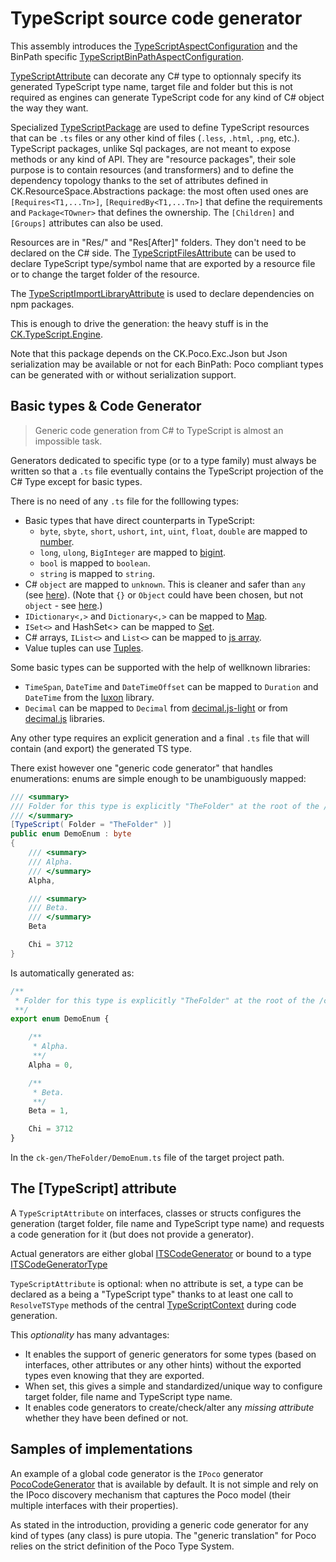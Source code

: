 # TypeScript source code generator

This assembly introduces the [TypeScriptAspectConfiguration](TypeScriptAspectConfiguration.cs) and the
BinPath specific [TypeScriptBinPathAspectConfiguration](TypeScriptBinPathAspectConfiguration.cs).


[TypeScriptAttribute](TypeScriptAttribute.cs) can decorate any C# type to optionnaly specify its generated TypeScript type name,
target file and folder but this is not required as engines can generate TypeScript code for any kind of C# object the way they want.

Specialized [TypeScriptPackage](TypeScriptPackage.cs) are used to define TypeScript resources that can be `.ts` files or any
other kind of files (`.less`, `.html`, `.png`, etc.). TypeScript packages, unlike Sql packages, are not
meant to expose methods or any kind of API. They are "resource packages", their sole purpose is to contain resources
(and transformers) and to define the dependency topology thanks to the set of attributes defined in CK.ResourceSpace.Abstractions
package: the most often used ones are `[Requires<T1,...Tn>]`, `[RequiredBy<T1,...Tn>]` that define the requirements and `Package<TOwner>`
that defines the ownership. The `[Children]` and `[Groups]` attributes can also be used. 

Resources are in "Res/" and "Res[After]" folders. They don't need to be declared on the C# side.
The [TypeScriptFilesAttribute](TypeScriptFilesAttribute.cs) can be used to declare TypeScript type/symbol name that
are exported by a resource file or to change the target folder of the resource.

The [TypeScriptImportLibraryAttribute](TypeScriptImportLibraryAttribute.cs) is used to declare dependencies on npm packages.

This is enough to drive the generation: the heavy stuff is in the [CK.TypeScript.Engine](..\CK.TypeScript.Engine).

Note that this package depends on the CK.Poco.Exc.Json but Json serialization may be available or not for each BinPath:
Poco compliant types can be generated with or without serialization support.

## Basic types & Code Generator

> Generic code generation from C# to TypeScript is almost an impossible task.

Generators dedicated to specific type (or to a type family) must always be written
so that a `.ts` file eventually contains the TypeScript projection of the C# Type except for
basic types.

There is no need of any `.ts` file for the folllowing types:
 - Basic types that have direct counterparts in TypeScript: 
   - `byte`, `sbyte`, `short`, `ushort`, `int`, `uint`, `float`, `double` are mapped to [number](https://developer.mozilla.org/en-US/docs/Web/JavaScript/Reference/Global_Objects/Number).
   - `long`, `ulong`, `BigInteger` are mapped to [bigint](https://developer.mozilla.org/en-US/docs/Web/JavaScript/Reference/Global_Objects/BigInt).
   - `bool` is mapped to `boolean`.
   - `string` is mapped to `string`.
 - C# `object` are mapped to `unknown`. This is cleaner and safer than `any` (see [here](https://stackoverflow.com/a/51439876/190380)).
   (Note that `{}` or `Object` could have been chosen, but not `object` - see [here](https://stackoverflow.com/a/28795689/190380).)
 - `IDictionary<,>` and `Dictionary<,>` can be mapped to [Map](https://developer.mozilla.org/en-US/docs/Web/JavaScript/Reference/Global_Objects/Map).
 - `ISet<>` and HashSet<> can be mapped to [Set](https://developer.mozilla.org/en-US/docs/Web/JavaScript/Reference/Global_Objects/Set).
 - C# arrays, `IList<>` and `List<>` can be mapped to [js array](https://developer.mozilla.org/en-US/docs/Web/JavaScript/Reference/Global_Objects/Array).
 - Value tuples can use [Tuples](https://www.typescriptlang.org/docs/handbook/variable-declarations.html#tuple-destructuring).

Some basic types can be supported with the help of wellknown libraries:
 - `TimeSpan`, `DateTime` and `DateTimeOffset` can be mapped to `Duration` and `DateTime` from the
   [luxon](https://github.com/moment/luxon/) library.
 - `Decimal` can be mapped to `Decimal` from [decimal.js-light](https://mikemcl.github.io/decimal.js-light/)
   or from [decimal.js](https://mikemcl.github.io/decimal.js/) libraries.

Any other type requires an explicit generation and a final `.ts` file that will contain
(and export) the generated TS type.

There exist however one "generic code generator" that handles enumerations: enums are
simple enough to be unambiguously mapped:

```csharp
/// <summary>
/// Folder for this type is explicitly "TheFolder" at the root of the /ck-gen folder.
/// </summary>
[TypeScript( Folder = "TheFolder" )]
public enum DemoEnum : byte
{
    /// <summary>
    /// Alpha.
    /// </summary>
    Alpha,

    /// <summary>
    /// Beta.
    /// </summary>
    Beta

    Chi = 3712
}
```
Is automatically generated as:
```ts
/**
 * Folder for this type is explicitly "TheFolder" at the root of the /ck-gen folder.
 **/
export enum DemoEnum {

    /**
     * Alpha.
     **/
    Alpha = 0,

    /**
     * Beta.
     **/
    Beta = 1,

    Chi = 3712
}
```
In the `ck-gen/TheFolder/DemoEnum.ts` file of the target project path.

## The [TypeScript] attribute

A `TypeScriptAttribute` on interfaces, classes or structs configures the generation (target folder, file name and TypeScript type name)
and requests a code generation for it (but does not provide a generator).

Actual generators are either global [ITSCodeGenerator](../CK.StObj.TypeScript.Engine/ITSCodeGenerator.cs) or bound
to a type [ITSCodeGeneratorType](../CK.StObj.TypeScript.Engine/ITSCodeGeneratorType.cs)

`TypeScriptAttribute` is optional: when no attribute is set, a type can be declared as a being a "TypeScript type" thanks to at least
one call to `ResolveTSType` methods of the central [TypeScriptContext](../CK.StObj.TypeScript.Engine/TypeScriptContext.cs) during code generation.

This *optionality* has many advantages:
  - It enables the support of generic generators for some types (based on interfaces, other attributes or any other hints) without the exported types 
    even knowing that they are exported.
  - When set, this gives a simple and standardized/unique way to configure target folder, file name and TypeScript type name.
  - It enables code generators to create/check/alter any *missing attribute* whether they have been defined or not.

## Samples of implementations
   
An example of a global code generator is the `IPoco` generator [PocoCodeGenerator](../CK.StObj.TypeScript.Engine/Globals/PocoCodeGenerator.cs) that
is available by default.
It is not simple and rely on the IPoco discovery mechanism that captures the Poco model (their multiple interfaces with their properties).

As stated in the introduction, providing a generic code generator for any kind of types (any class) is pure utopia.
The "generic translation" for Poco relies on the strict definition of the Poco Type System.



